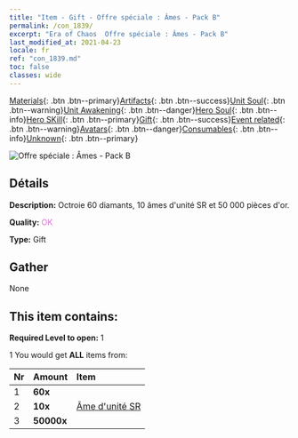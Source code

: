 ```yaml
---
title: "Item - Gift - Offre spéciale : Âmes - Pack B"
permalink: /con_1839/
excerpt: "Era of Chaos  Offre spéciale : Âmes - Pack B"
last_modified_at: 2021-04-23
locale: fr
ref: "con_1839.md"
toc: false
classes: wide
---
```

 [Materials](/ItemsFR/){: .btn .btn--primary}[Artifacts](/ItemsFR/Artifacts/){: .btn .btn--success}[Unit Soul](/ItemsFR/UnitSoul/){: .btn .btn--warning}[Unit Awakening](/ItemsFR/UnitAwakening/){: .btn .btn--danger}[Hero Soul](/ItemsFR/HeroSoul/){: .btn .btn--info}[Hero SKill](/ItemsFR/HeroSkill/){: .btn .btn--primary}[Gift](/ItemsFR/Gift/){: .btn .btn--success}[Event related](/ItemsFR/Events/){: .btn .btn--warning}[Avatars](/ItemsFR/Avatars/){: .btn .btn--danger}[Consumables](/ItemsFR/Consumables/){: .btn .btn--info}[Unknown](/ItemsFR/Unknown/){: .btn .btn--primary}

 ![Offre spéciale : Âmes - Pack B](/images/t/i_907220.png)

## Détails
 **Description:** Octroie 60 diamants, 10 âmes d'unité SR et 50 000 pièces d'or.

 **Quality:** <span style="color: #DA70D6">OK</span>

 **Type:** Gift

## Gather

  None

## This item contains:

 **Required Level to open:** 1

 1 You would get **ALL** items  from:

  | Nr | Amount |     Item    |
  |:---|:-------|:------------|
  | 1 |  **60x** | <i class="fas fa-gem"/> |  | 
  | 2 |  **10x** | [Âme d'unité SR](/ItemsFR/con_534/) |  | 
  | 3 |  **50000x** | <i class="fas fa-coins"/> |  | 
